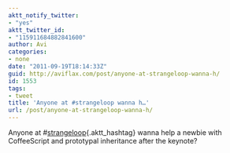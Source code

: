 ```yaml
---
aktt_notify_twitter:
- "yes"
aktt_twitter_id:
- "115911684882841600"
author: Avi
categories:
- none
date: "2011-09-19T18:14:33Z"
guid: http://aviflax.com/post/anyone-at-strangeloop-wanna-h/
id: 1553
tags:
- tweet
title: 'Anyone at #strangeloop wanna h…'
url: /post/anyone-at-strangeloop-wanna-h/
---
```

Anyone at #[strangeloop](http://search.twitter.com/search?q=%23strangeloop){.aktt_hashtag} wanna help a newbie with CoffeeScript and prototypal inheritance after the keynote?